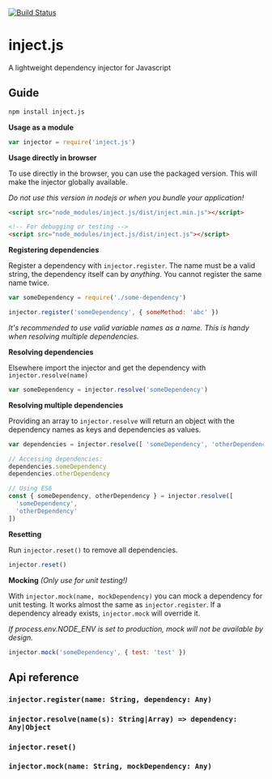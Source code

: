 [![Build Status](https://travis-ci.org/ngerritsen/inject.js.svg?branch=master)](https://travis-ci.org/ngerritsen/inject.js)

# inject.js

A lightweight dependency injector for Javascript

## Guide

```bash
npm install inject.js
```

**Usage as a module**

```js
var injector = require('inject.js')
```

**Usage directly in browser**

To use directly in the browser, you can use the packaged version. This will make the injector globally available.

_Do not use this version in nodejs or when you bundle your application!_

```html
<script src="node_modules/inject.js/dist/inject.min.js"></script>

<!-- For debugging or testing -->
<script src="node_modules/inject.js/dist/inject.js"></script>
```

**Registering dependencies**

Register a dependency with `injector.register`. The name must be a valid string, the dependency itself can by *anything*. You cannot register the same name twice.

```js
var someDependency = require('./some-dependency')

injector.register('someDependency', { someMethod: 'abc' })
```

*It's recommended to use valid variable names as a name. This is handy when resolving multiple dependencies.*

**Resolving dependencies**

Elsewhere import the injector and get the dependency with `injector.resolve(name)`

```js
var someDependency = injector.resolve('someDependency')
```

**Resolving multiple dependencies**

Providing an array to `injector.resolve` will return an object with the dependency names as keys and dependencies as values.

```js
var dependencies = injector.resolve([ 'someDependency', 'otherDependency' ])

// Accessing dependencies:
dependencies.someDependency
dependencies.otherDependency

// Using ES6
const { someDependency, otherDependency } = injector.resolve([
  'someDependency',
  'otherDependency'
])
```

**Resetting**

Run `injector.reset()` to remove all dependencies.

```js
injector.reset()
```

**Mocking** *(Only use for unit testing!)*

With `injector.mock(name, mockDependency)` you can mock a dependency for unit testing. It works almost the same as `injector.register`. If a dependency already exists, `injector.mock` will override it.

*If process.env.NODE_ENV is set to production, mock will not be available by design.*

```js
injector.mock('someDependency', { test: 'test' })
```

## Api reference

### `injector.register(name: String, dependency: Any)`
### `injector.resolve(name(s): String|Array) => dependency: Any|Object`
### `injector.reset()`
### `injector.mock(name: String, mockDependency: Any)`
